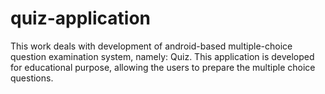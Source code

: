 # quiz-application
This work deals with development of android-based multiple-choice question examination system, namely: Quiz. This application is developed for educational purpose, allowing the users to prepare the multiple choice questions.
